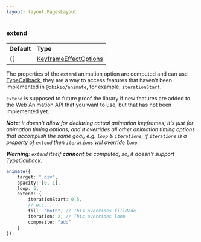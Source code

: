 ```yaml
---
layout: layout:PagesLayout
---
```

### extend

| Default | Type                                                                                            |
| :------ | :---------------------------------------------------------------------------------------------- |
| `{}`    | [KeyframeEffectOptions](https://developer.mozilla.org/en-US/docs/Web/API/KeyframeEffectOptions) |

The properties of the `extend` animation option are computed and can use [TypeCallback](/docs/api/modules/_okikio_animate.md#typecallback), they are a way to access features that haven't been implemented in `@okikio/animate`, for example, `iterationStart`.

`extend` is supposed to future proof the library if new features are added to the Web Animation API that you want to use, but that has not been implemented yet.

_**Note**: it doesn't allow for declaring actual animation keyframes; it's just for animation timing options, and it overrides all other animation timing options that accomplish the same goal, e.g. `loop` & `iterations`, if `iterations` is a property of `extend` then `iterations` will override `loop`._

_**Warning**: `extend` itself **cannont** be computed, so, it doesn't support TypeCallback._

```ts
animate({
    target: ".div",
    opacity: [0, 1],
    loop: 5,
    extend: {
        iterationStart: 0.5,
        // etc...
        fill: "both", // This overrides fillMode
        iteration: 2, // This overrides loop
        composite: "add"
    }
});
```
